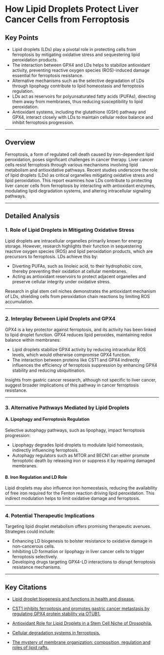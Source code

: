 # How Lipid Droplets Protect Liver Cancer Cells from Ferroptosis

## Key Points
- Lipid droplets (LDs) play a pivotal role in protecting cells from ferroptosis by mitigating oxidative stress and sequestering lipid peroxidation products.
- The interaction between GPX4 and LDs helps to stabilize antioxidant activity, preventing reactive oxygen species (ROS)-induced damage essential for ferroptosis resistance.
- Alternative mechanisms such as the selective degradation of LDs through lipophagy contribute to lipid homeostasis and ferroptosis regulation.
- LDs act as reservoirs for polyunsaturated fatty acids (PUFAs), directing them away from membranes, thus reducing susceptibility to lipid peroxidation.
- Antioxidant systems, including the glutathione (GSH) pathway and GPX4, interact closely with LDs to maintain cellular redox balance and inhibit ferroptosis progression.

---

## Overview

Ferroptosis, a form of regulated cell death caused by iron-dependent lipid peroxidation, poses significant challenges in cancer therapy. Liver cancer cells resist ferroptosis through various mechanisms involving lipid metabolism and antioxidative pathways. Recent studies underscore the role of lipid droplets (LDs) as critical organelles mitigating oxidative stress and lipid peroxidation. This report examines how LDs contribute to protecting liver cancer cells from ferroptosis by interacting with antioxidant enzymes, modulating lipid degradation systems, and altering intracellular signaling pathways.

---

## Detailed Analysis

### 1. **Role of Lipid Droplets in Mitigating Oxidative Stress**
Lipid droplets are intracellular organelles primarily known for energy storage. However, research highlights their function in sequestering reactive oxygen species (ROS) and lipid peroxidation products, which are precursors to ferroptosis. LDs achieve this by:
- Diverting PUFAs, such as linoleic acid, to their hydrophobic core, thereby preventing their oxidation at cellular membranes.
- Acting as antioxidant reservoirs to protect adjacent organelles and preserve cellular integrity under oxidative stress.

Research in glial stem cell niches demonstrates the antioxidant mechanism of LDs, shielding cells from peroxidation chain reactions by limiting ROS accumulation.

---

### 2. **Interplay Between Lipid Droplets and GPX4**
GPX4 is a key protector against ferroptosis, and its activity has been linked to lipid droplet function. GPX4 reduces lipid peroxides, maintaining redox balance within membranes:
- Lipid droplets stabilize GPX4 activity by reducing intracellular ROS levels, which would otherwise compromise GPX4 function.
- The interaction between proteins like CST1 and GPX4 indirectly influences the efficiency of ferroptosis suppression by enhancing GPX4 stability and reducing ubiquitination.

Insights from gastric cancer research, although not specific to liver cancer, suggest broader implications of this pathway in cancer ferroptosis resistance.

---

### 3. **Alternative Pathways Mediated by Lipid Droplets**
#### **A. Lipophagy and Ferroptosis Regulation**
Selective autophagy pathways, such as lipophagy, impact ferroptosis progression:
- Lipophagy degrades lipid droplets to modulate lipid homeostasis, indirectly influencing ferroptosis.
- Autophagy regulators such as MTOR and BECN1 can either promote ferroptotic death by releasing iron or suppress it by repairing damaged membranes.

#### **B. Iron Regulation and LD Role**
Lipid droplets may also influence iron homeostasis, reducing the availability of free iron required for the Fenton reaction driving lipid peroxidation. This indirect modulation helps to limit oxidative damage and ferroptosis.

---

### 4. **Potential Therapeutic Implications**
Targeting lipid droplet metabolism offers promising therapeutic avenues. Strategies could include:
- Enhancing LD biogenesis to bolster resistance to oxidative damage in non-cancerous cells.
- Inhibiting LD formation or lipophagy in liver cancer cells to trigger ferroptosis selectively.
- Developing drugs targeting GPX4-LD interactions to disrupt ferroptosis resistance mechanisms.

---

## Key Citations

- [Lipid droplet biogenesis and functions in health and disease.](https://pubmed.ncbi.nlm.nih.gov/37221402/)

- [CST1 inhibits ferroptosis and promotes gastric cancer metastasis by regulating GPX4 protein stability via OTUB1.](https://pubmed.ncbi.nlm.nih.gov/36369321/)

- [Antioxidant Role for Lipid Droplets in a Stem Cell Niche of Drosophila.](https://pubmed.ncbi.nlm.nih.gov/26451484/)

- [Cellular degradation systems in ferroptosis.](https://pubmed.ncbi.nlm.nih.gov/33462411/)

- [The mystery of membrane organization: composition, regulation and roles of lipid rafts.](https://pubmed.ncbi.nlm.nih.gov/28356571/)


